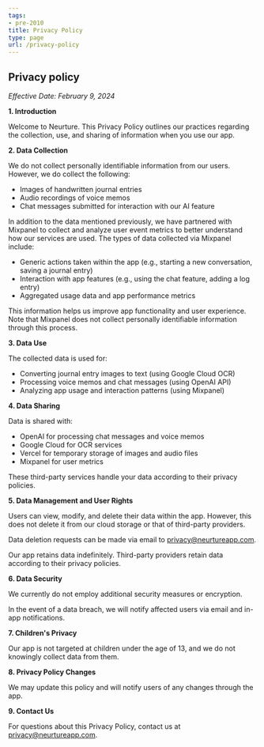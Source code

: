 ```yaml
---
tags:
- pre-2010
title: Privacy Policy
type: page
url: /privacy-policy
---
```












## Privacy policy

*Effective Date: February 9, 2024*

**1\. Introduction**

Welcome to Neurture. This Privacy Policy outlines our practices regarding the collection, use, and sharing of information when you use our app.

**2\. Data Collection**

We do not collect personally identifiable information from our users. However, we do collect the following:

- Images of handwritten journal entries
- Audio recordings of voice memos
- Chat messages submitted for interaction with our AI feature

In addition to the data mentioned previously, we have partnered with Mixpanel to collect and analyze user event metrics to better understand how our services are used. The types of data collected via Mixpanel include:

- Generic actions taken within the app (e.g., starting a new conversation, saving a journal entry)
- Interaction with app features (e.g., using the chat feature, adding a log entry)
- Aggregated usage data and app performance metrics

This information helps us improve app functionality and user experience. Note that Mixpanel does not collect personally identifiable information through this process.

**3\. Data Use**

The collected data is used for:

- Converting journal entry images to text (using Google Cloud OCR)
- Processing voice memos and chat messages (using OpenAI API)
- Analyzing app usage and interaction patterns (using Mixpanel)

**4\. Data Sharing**

Data is shared with:

- OpenAI for processing chat messages and voice memos
- Google Cloud for OCR services
- Vercel for temporary storage of images and audio files
- Mixpanel for user metrics

These third\-party services handle your data according to their privacy policies.

**5\. Data Management and User Rights**

Users can view, modify, and delete their data within the app. However, this does not delete it from our cloud storage or that of third\-party providers.

Data deletion requests can be made via email to [privacy@neurtureapp.com](mailto:privacy@neurtureapp.com?subject=Data%20deletion%20request).

Our app retains data indefinitely. Third\-party providers retain data according to their privacy policies.

**6\. Data Security**

We currently do not employ additional security measures or encryption.

In the event of a data breach, we will notify affected users via email and in\-app notifications.

**7\. Children's Privacy**

Our app is not targeted at children under the age of 13, and we do not knowingly collect data from them.

**8\. Privacy Policy Changes**

We may update this policy and will notify users of any changes through the app.

**9\. Contact Us**

For questions about this Privacy Policy, contact us at [privacy@neurtureapp.com](mailto:privacy@neurtureapp.com?subject=%5BNeurture%20Privacy%5D).







